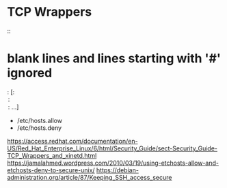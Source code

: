 # TCP Wrappers
::
  
  # blank lines and lines starting with '#' ignored
  <daemon list> : <client list> [: <option> : <option> : ...]


* /etc/hosts.allow
* /etc/hosts.deny


<https://access.redhat.com/documentation/en-US/Red_Hat_Enterprise_Linux/6/html/Security_Guide/sect-Security_Guide-TCP_Wrappers_and_xinetd.html>
<https://jamalahmed.wordpress.com/2010/03/19/using-etchosts-allow-and-etchosts-deny-to-secure-unix/>
<https://debian-administration.org/article/87/Keeping_SSH_access_secure>

